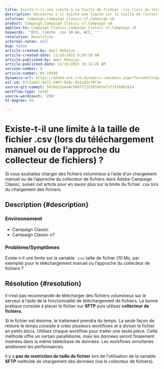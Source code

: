 ```yaml
---
title: Existe-t-il une limite à la taille de fichier .csv (lors du téléchargement manuel ou de l’approche du collecteur de fichiers) ?
description: Découvrez s’il existe une limite sur la taille de fichier .csv lors du chargement à l’aide de l’approche de chargement manuel ou de collecteur de fichiers dans Adobe Campaign Classic.
solution: Campaign,Campaign Classic v7,Campaign v8
product: Campaign,Campaign Classic v7,Campaign v8
applies-to: Campaign Classic,Campaign Classic v7,Campaign v8
keywords: '"KCS, limite .csv 10 mo, ACC, '''
resolution: Resolution
internal-notes: null
bug: false
article-created-by: Amol Mahajan
article-created-date: 11/16/2023 9:56:30 AM
article-published-by: Amol Mahajan
article-published-date: 11/16/2023 10:14:26 AM
version-number: 4
article-number: KA-19430
dynamics-url: https://adobe-ent.crm.dynamics.com/main.aspx?forceUCI=1&pagetype=entityrecord&etn=knowledgearticle&id=3ea17268-6684-ee11-8179-6045bd006b4b
exl-id: 07c1a667-0d72-4967-9e9c-6b1a45cf9f3e
source-git-commit: 587bd12eee4c59977122393de5e73f15f6062614
workflow-type: tm+mt
source-wordcount: '236'
ht-degree: 4%

---
```


# Existe-t-il une limite à la taille de fichier .csv (lors du téléchargement manuel ou de l’approche du collecteur de fichiers) ?


Si vous souhaitez charger des fichiers volumineux à l’aide d’un chargement manuel ou de l’approche du collecteur de fichiers dans Adobe Campaign Classic, suivez cet article pour en savoir plus sur la limite du fichier .csv lors du chargement des fichiers.

## Description {#description}


### <b>Environnement</b>

- Campaign Classic
- Campaign Classic v7




### <b>Problème/Symptômes</b>

Existe-t-il une limite sur la variable `.csv` taille de fichier (10 Mo, par exemple) pour le téléchargement manuel ou l’approche du collecteur de fichiers ?


## Résolution {#resolution}


Il n’est pas recommandé de télécharger des fichiers volumineux sur le serveur à l’aide de la fonctionnalité de téléchargement de fichiers. La bonne pratique consiste à placer le fichier sur <b>SFTP</b> puis utilisez <b>collecteur de fichiers</b>.

Si le fichier est énorme, le traitement prendra du temps. La seule façon de réduire le temps consiste à créer plusieurs workflows et à diviser le fichier en petits blocs. Utilisez chaque workflow pour traiter une seule pièce. Cette méthode offre un certain parallélisme, mais les données seront finalement insérées dans la même table/base de données. Les workflows simultanés améliorent les performances.

Il y a <b>pas de restriction de taille de fichier</b> lors de l’utilisation de la variable <b>SFTP</b> méthode de chargement des données (via le collecteur de fichiers).
